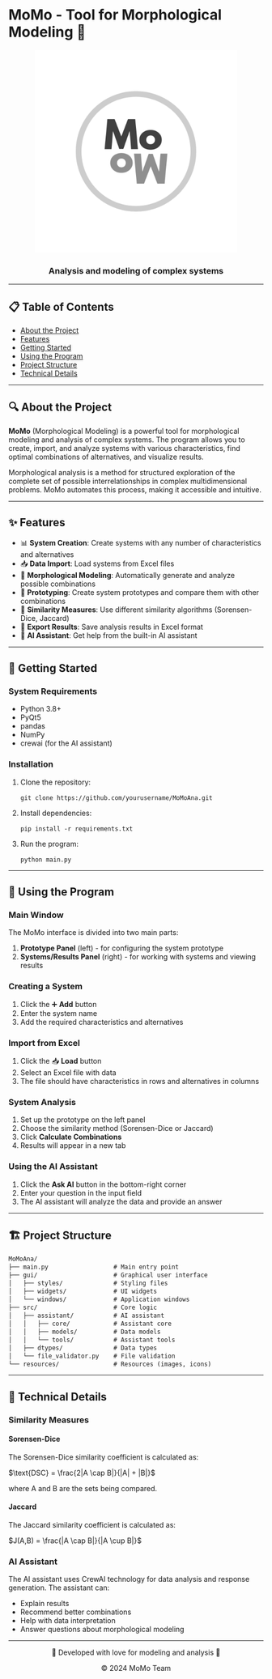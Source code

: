 # MoMo - Tool for Morphological Modeling 🧩

<div align="center">
<img src="resources/img/logo/logo_no_background.png" alt="MoMo Logo" width="400">
  <h3>Analysis and modeling of complex systems</h3>
</div>

---

## 📋 Table of Contents

* [About the Project](#-about-the-project)
* [Features](#-features)
* [Getting Started](#-getting-started)
* [Using the Program](#-using-the-program)
* [Project Structure](#-project-structure)
* [Technical Details](#-technical-details)

---

## 🔍 About the Project

**MoMo** (Morphological Modeling) is a powerful tool for morphological modeling and analysis of complex systems. The program allows you to create, import, and analyze systems with various characteristics, find optimal combinations of alternatives, and visualize results.

Morphological analysis is a method for structured exploration of the complete set of possible interrelationships in complex multidimensional problems. MoMo automates this process, making it accessible and intuitive.

---

## ✨ Features

* 📊 **System Creation**: Create systems with any number of characteristics and alternatives
* 📥 **Data Import**: Load systems from Excel files
* 🔄 **Morphological Modeling**: Automatically generate and analyze possible combinations
* 🎯 **Prototyping**: Create system prototypes and compare them with other combinations
* 📏 **Similarity Measures**: Use different similarity algorithms (Sorensen-Dice, Jaccard)
* 💾 **Export Results**: Save analysis results in Excel format
* 🤖 **AI Assistant**: Get help from the built-in AI assistant

---

## 🚀 Getting Started

### System Requirements

* Python 3.8+
* PyQt5
* pandas
* NumPy
* crewai (for the AI assistant)

### Installation

1. Clone the repository:

   ```
   git clone https://github.com/yourusername/MoMoAna.git
   ```

2. Install dependencies:

   ```
   pip install -r requirements.txt
   ```

3. Run the program:

   ```
   python main.py
   ```

---

## 📖 Using the Program

### Main Window

The MoMo interface is divided into two main parts:

1. **Prototype Panel** (left) - for configuring the system prototype
2. **Systems/Results Panel** (right) - for working with systems and viewing results

### Creating a System

1. Click the ➕ **Add** button
2. Enter the system name
3. Add the required characteristics and alternatives

### Import from Excel

1. Click the 📥 **Load** button
2. Select an Excel file with data
3. The file should have characteristics in rows and alternatives in columns

### System Analysis

1. Set up the prototype on the left panel
2. Choose the similarity method (Sorensen-Dice or Jaccard)
3. Click **Calculate Combinations**
4. Results will appear in a new tab

### Using the AI Assistant

1. Click the **Ask AI** button in the bottom-right corner
2. Enter your question in the input field
3. The AI assistant will analyze the data and provide an answer

---

## 🏗️ Project Structure

```
MoMoAna/
├── main.py                  # Main entry point
├── gui/                     # Graphical user interface
│   ├── styles/              # Styling files
│   ├── widgets/             # UI widgets
│   └── windows/             # Application windows
├── src/                     # Core logic
│   ├── assistant/           # AI assistant
│   │   ├── core/            # Assistant core
│   │   ├── models/          # Data models
│   │   └── tools/           # Assistant tools
│   ├── dtypes/              # Data types
│   └── file_validator.py    # File validation
└── resources/               # Resources (images, icons)
```

---

## 🔧 Technical Details

### Similarity Measures

#### Sorensen-Dice

The Sorensen-Dice similarity coefficient is calculated as:

$\text{DSC} = \frac{2|A \cap B|}{|A| + |B|}$

where A and B are the sets being compared.

#### Jaccard

The Jaccard similarity coefficient is calculated as:

$J(A,B) = \frac{|A \cap B|}{|A \cup B|}$

### AI Assistant

The AI assistant uses CrewAI technology for data analysis and response generation. The assistant can:

* Explain results
* Recommend better combinations
* Help with data interpretation
* Answer questions about morphological modeling

---

<div align="center">
  <p>🌟 Developed with love for modeling and analysis 🌟</p>
  <p>© 2024 MoMo Team</p>
</div>
